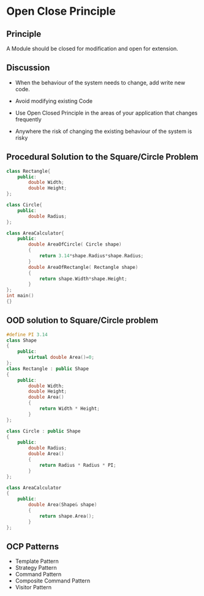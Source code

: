 # Open Close Principle #

## Principle ##

A Module should be closed for modification and open for extension.

## Discussion ##

- When the behaviour of the system needs to change, add write new code.

- Avoid modifying existing Code

- Use Open Closed Principle in the areas of your application that changes frequently

- Anywhere the risk of changing the existing behaviour of the system is risky

## Procedural Solution to the Square/Circle Problem ##

```CPP
class Rectangle{
    public:
        double Width;
        double Height;
};

class Circle{
    public:
        double Radius;
};

class AreaCalculator{
    public:
        double AreaOfCircle( Circle shape)
        {
            return 3.14*shape.Radius*shape.Radius;
        }
        double AreaOfRectangle( Rectangle shape)
        {
            return shape.Width*shape.Height;
        }
};
int main()
{}
```

## OOD solution to Square/Circle problem ##

```CPP
#define PI 3.14
class Shape
{
    public:
        virtual double Area()=0;
};
class Rectangle : public Shape
{
    public:
        double Width;
        double Height;
        double Area()
        {
            return Width * Height;
        }
};

class Circle : public Shape
{
    public:
        double Radius;
        double Area()
        {
            return Radius * Radius * PI;
        }
};

class AreaCalculator
{
    public:
        double Area(Shape& shape)
        {
            return shape.Area();
        }
};
```

## OCP Patterns ##

- Template Pattern
- Strategy Pattern
- Command Pattern
- Composite Command Pattern
- Visitor Pattern
